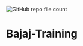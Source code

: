 
![GitHub repo file count](https://img.shields.io/github/directory-file-count/dattajaideep/Bajaj-Training)
# Bajaj-Training
